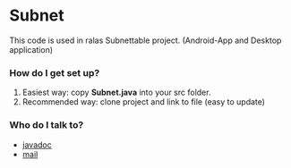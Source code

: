 # Subnet #

This code is used in ralas Subnettable project. (Android-App and Desktop application)

### How do I get set up? ###

1. Easiest way: copy **Subnet.java** into your src folder.
2. Recommended way: clone project and link to file (easy to update)

### Who do I talk to? ###

* [javadoc](http://rala.io/java/JavaDoc)
* [mail](mailto:code@rala.io)